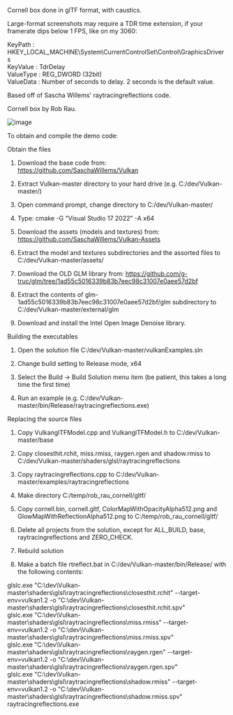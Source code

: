 Cornell box done in glTF format, with caustics.

Large-format screenshots may require a TDR time extension, if your framerate dips below 1 FPS, like on my 3060:

KeyPath : HKEY_LOCAL_MACHINE\System\CurrentControlSet\Control\GraphicsDrivers<br>
KeyValue : TdrDelay<br>
ValueType : REG_DWORD (32bit)<br>
ValueData : Number of seconds to delay. 2 seconds is the default value.<br>

Based off of Sascha Willems' raytracingreflections code.

Cornell box by Rob Rau.

![image](https://github.com/sjhalayka/bidirectional_path_tracer/assets/16404554/cec93232-9489-408d-9ca1-eace3ab703c0)


To obtain and compile the demo code:

Obtain the files

1) Download the base code from: https://github.com/SaschaWillems/Vulkan

2) Extract Vulkan-master directory to your hard drive (e.g. C:/dev/Vulkan-master/)

3) Open command prompt, change directory to C:/dev/Vulkan-master/

4) Type: cmake -G "Visual Studio 17 2022" -A x64

5) Download the assets (models and textures) from: https://github.com/SaschaWillems/Vulkan-Assets

6) Extract the model and textures subdirectories and the assorted files to C:/dev/Vulkan-master/assets/

7) Download the OLD GLM library from: https://github.com/g-truc/glm/tree/1ad55c5016339b83b7eec98c31007e0aee57d2bf

8) Extract the contents of glm-1ad55c5016339b83b7eec98c31007e0aee57d2bf/glm subdirectory to C:/dev/Vulkan-master/external/glm

9) Download and install the Intel Open Image Denoise library.


Building the executables

1) Open the solution file C:/dev/Vulkan-master/vulkanExamples.sln

2) Change build setting to Release mode, x64

3) Select the Build -> Build Solution menu item (be patient, this takes a long time the first time)

4) Run an example (e.g. C:/dev/Vulkan-master/bin/Release/raytracingreflections.exe)


Replacing the source files

1) Copy VulkanglTFModel.cpp and VulkanglTFModel.h to C:/dev/Vulkan-master/base

2) Copy closesthit.rchit, miss.rmiss, raygen.rgen and shadow.rmiss to C:/dev/Vulkan-master/shaders/glsl/raytracingreflections

3) Copy raytracingreflections.cpp to C:/dev/Vulkan-master/examples/raytracingreflections

4) Make directory C:/temp/rob_rau_cornell/gltf/

5) Copy cornell.bin, cornell.gltf, ColorMapWithOpacityAlpha512.png and GlowMapWithReflectionAlpha512.png to C:/temp/rob_rau_cornell/gltf/

6) Delete all projects from the solution, except for ALL_BUILD, base, raytracingreflections and ZERO_CHECK.

7) Rebuild solution

8) Make a batch file rtreflect.bat in C:/dev/Vulkan-master/bin/Release/ with the following contents:

glslc.exe "C:\dev\Vulkan-master\shaders\glsl\raytracingreflections\closesthit.rchit"  --target-env=vulkan1.2 -o "C:\dev\Vulkan-master\shaders\glsl\raytracingreflections\closesthit.rchit.spv" <br>
glslc.exe "C:\dev\Vulkan-master\shaders\glsl\raytracingreflections\miss.rmiss" --target-env=vulkan1.2 -o "C:\dev\Vulkan-master\shaders\glsl\raytracingreflections\miss.rmiss.spv"<br>
glslc.exe "C:\dev\Vulkan-master\shaders\glsl\raytracingreflections\raygen.rgen" --target-env=vulkan1.2 -o "C:\dev\Vulkan-master\shaders\glsl\raytracingreflections\raygen.rgen.spv"<br>
glslc.exe "C:\dev\Vulkan-master\shaders\glsl\raytracingreflections\shadow.rmiss" --target-env=vulkan1.2 -o "C:\dev\Vulkan-master\shaders\glsl\raytracingreflections\shadow.rmiss.spv"<br>
raytracingreflections.exe







